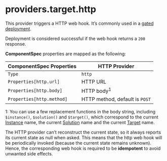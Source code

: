 # providers.target.http

This provider triggers a HTTP web hook. It’s commonly used in a [gated deployment](../scenarios/gated-deployment.md).

Deployment is considered successful if the web hook returns a `200` response.

**ComponentSpec** properties are mapped as the following:

| ComponentSpec Properties| HTTP Provider|
|--------|--------|
| `Type` | `http`|
| `Properties[http.url]` | HTTP URL |
| `Properties[http.body]` | HTTP body<sup>1</sup> |
| `Properties[http.method]` | HTTP method, default is `POST` |

1: You can use a few replacement functions in the body string, including `$instance()`, `$solution()` and `$target()`, which correspond to the current [Instance](../uom/instance.md) name, the current [Solution](../uom/solution.md) name and the current [Target](../uom/target.md) name.

The HTTP provider can’t reconstruct the current state, so it always reports its current state as null when asked. This means that the http web hook will be periodically invoked (because the current state remains unknown). Hence, the corresponding web hook is required to be **idempotent** to avoid unwanted side effects.
